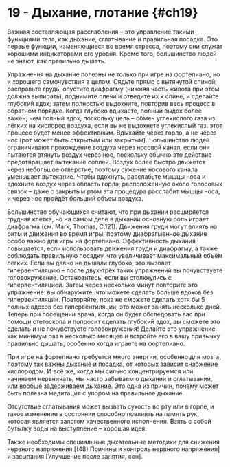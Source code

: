 # 19 - Дыхание, глотание {#ch19}

Важная составляющая расслабления – это управление такими функциями тела, как дыхание, сглатывание и правильная посадка. Это первые функции, изменяющиеся во время стресса, поэтому они служат хорошими индикаторами его уровня. Кроме того, большинство людей не знают, как правильно дышать.

Упражнения на дыхание полезны не только при игре на фортепиано, но и хорошего самочувствия в целом. Сядьте прямо с вытянутой спиной, расправьте грудь, опустите диафрагму (нижняя часть живота при этом должна выпирать), поднимите плечи и отведите их к спине, и сделайте глубокий вдох; затем полностью выдохните, повторив весь процесс в обратном порядке. Когда глубоко вдыхаете, полный выдох более важен, чем полный вдох, поскольку цель – обмен углекислого газа из лёгких на кислород воздуха, если вы не выдохнете углекислый газ, этот процесс будет менее эффективным. Вдыхайте через горло, а не через нос (рот может быть открытым или закрытым). Большинство людей ограничивают прохождение воздуха через носовой канал, если они пытаются втянуть воздух через нос, поскольку обычно это действие предотвращает вытекание соплей. Воздух более быстро движется через небольшое отверстие, поэтому сужение носового канала уменьшает вытекание. Чтобы вдохнуть, расслабьте мышцы носа и вдохните воздух через область горла, расположенную около голосовых связок – даже с закрытым ртом эта процедура расслабит мышцы носа, и через нос пройдёт больший объем воздуха.

Большинство обучающихся считают, что при дыхании расширяется грудная клетка, но на самом деле в дыхании основную роль играет диафрагма (см. Mark, Thomas, С.121). Движения груди могут влиять на ритм и движения во время игры, поэтому диафрагменное дыхание особо важно для игры на фортепиано. Эффективность дыхания повышается, если использовать движения груди и диафрагму, а также соблюдать правильную посадку, что увеличивает максимальный объём лёгких. Если вы давно не дышали глубоко, это вызовет гипервентиляцию – после двух-трёх таких упражнений вы почувствуете головокружение. Остановитесь, если вы столкнулись с гипервентиляцией. Затем через несколько минут повторите это упражнение: вы обнаружите, что можете сделать больше вдохов без гипервентиляции. Повторяйте, пока не сможете сделать хотя бы 5 полных вдохов без гипервентиляции, это может занять несколько дней. Теперь при посещении врача, когда он будет обследовать вас при помощи стетоскопа и попросит сделать глубокий вдох, вы сможете это сделать и не почувствуете головокружения! Делайте это упражнение как минимум раз в несколько месяцев и встройте его в вашу привычку правильно дышать, особенно когда играете на фортепиано.

При игре на фортепиано требуется много энергии, особенно для мозга, поэтому так важны дыхание и посадка, от которых зависит снабжение кислородом. И всё же, когда мы сильно концентрируемся или начинаем нервничать, мы часто забываем о дыхании и сглатывании, или вообще задерживаем дыхание. Это одна из причин, почему может быть полезна медитация с упором на правильное дыхание.

Отсутствие сглатывания может вызвать сухость во рту или в горле, и такое изменение в состоянии способно повлиять на память рук, которая является залогом качественного исполнения. Взять с собой бутылку воды на выступление – хорошая идея.

Также необходимы специальные дыхательные методики для снижения нервного напряжения [(48) Причины и контроль нервного напряжения] и засыпания [Улучшение после занятия, сон].
